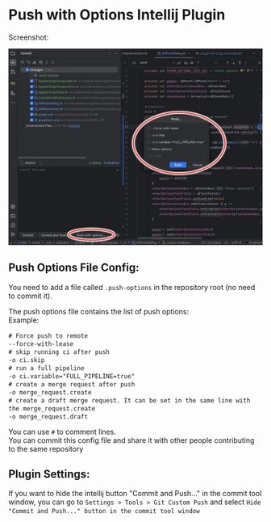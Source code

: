 # Push with Options Intellij Plugin

Screenshot:

![Screenshot](https://github.com/EvoGroupTN/push-with-options-intellij-plugin/blob/e1bfa6d2305c5a7a4bf1739d324f4f258f75131b/annotely_image.jpeg)


## Push Options File Config:
You need to add a file called ``.push-options`` in the repository root (no need to commit it). 

The push options file contains the list of push options:  
Example:
```
# Force push to remote
--force-with-lease
# skip running ci after push
-o ci.skip
# run a full pipeline
-o ci.variable="FULL_PIPELINE=true"
# create a merge request after push
-o merge_request.create
# create a draft merge request. It can be set in the same line with the merge_request.create
-o merge_request.draft
```
You can use `#` to comment lines.  
You can commit this config file and share it with other people contributing to the same repository

## Plugin Settings:
If you want to hide the intellij button "Commit and Push..." in the commit tool window, you can go to ``Settings > Tools > Git Custom Push`` and select ``Hide "Commit and Push..." button in the commit tool window``